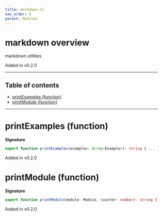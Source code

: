 ```yaml
---
title: markdown.ts
nav_order: 4
parent: Modules
---
```


# markdown overview

markdown utilities

Added in v0.2.0

---

<h2 class="text-delta">Table of contents</h2>

- [printExamples (function)](#printexamples-function)
- [printModule (function)](#printmodule-function)

---

# printExamples (function)

**Signature**

```ts
export function printExamples(examples: Array<Example>): string { ... }
```

Added in v0.2.0

# printModule (function)

**Signature**

```ts
export function printModule(module: Module, counter: number): string { ... }
```

Added in v0.2.0

